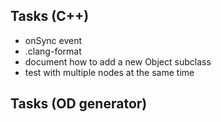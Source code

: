 ## Tasks (C++)
- onSync event
- .clang-format
- document how to add a new Object subclass
- test with multiple nodes at the same time

## Tasks (OD generator)
